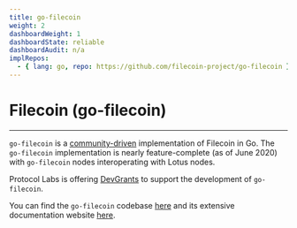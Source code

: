 ```yaml
---
title: go-filecoin
weight: 2
dashboardWeight: 1
dashboardState: reliable
dashboardAudit: n/a
implRepos: 
  - { lang: go, repo: https://github.com/filecoin-project/go-filecoin }
---
```


# Filecoin (go-filecoin)
---

`go-filecoin` is a [community-driven](https://filecoin.io/blog/roadmap-update-june-2020/#what-s-next) implementation of Filecoin in Go. The `go-filecoin` implementation is nearly feature-complete (as of June 2020) with `go-filecoin` nodes interoperating with Lotus nodes.

Protocol Labs is offering [DevGrants](https://github.com/filecoin-project/devgrants/issues/140) to support the development of `go-filecoin`.

You can find the `go-filecoin` codebase [here](https://github.com/filecoin-project/go-filecoin) and its extensive documentation website [here](https://go.filecoin.io/).